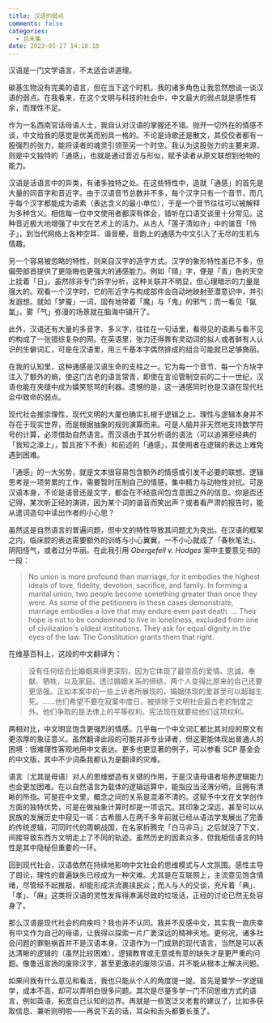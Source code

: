 ```yaml
---
title: 汉语的弱点
comments: false
categories:
  - 且未集
date: 2023-05-27 14:18:18
---
```


汉语是一门文学语言，不太适合讲道理。

<!-- excerpt -->

碳基生物没有完美的语言，但在当下这个时机，我的诸多角色让我忽然想谈一谈汉语的弱点。在我看来，在这个文明与科技的社会中，中文最大的弱点就是感性有余，而理性不足。

作为一名西南官话母语人士，我自认对汉语的掌握还不错。抛开一切外在的情感不谈，中文给我的感觉是优美而别具一格的。不论是诗歌还是散文，其佼佼者都有一股强烈的张力，能将读者的魂灵引领至另一个时空。我认为这股张力的主要来源，则是中文独特的「通感」，也就是通过音近与形似，赋予读者从原文联想到他物的能力。

汉语是活语言中的异类，有诸多独特之处。在这些特性中，造就「通感」的首先是大量的同音字和音近字。由于汉语音节总数并不多，每个汉字只有一个音节，而几乎每个汉字都能成为语素（表达含义的最小单位），于是一个音节往往可以被解释为多种含义。相信每一位中文使用者都深有体会，错听在口语交谈里十分常见。这种音近极大地增强了中文在艺术上的活力。从古人「莲子清如许」中的谐音「怜子」，到当代网络上各种空耳、谐音梗，音韵上的通感为中文引入了无尽的生机与情趣。

另一个容易被忽略的特性，则来自汉字的造字方式。汉字的象形特性虽已不多，但偏旁部首提供了更隐晦也更强大的通感能力。例如「晴」字，便是「青」色的天空上挂着「日」。虽然除非专门拆字分析，这种关联并不明显，但心理暗示的力量是强大的。观看一个汉字时，它的形近字与构成部件会自动地映射至潜意识中，并引发遐想。就如「梦魇」一词，固有地带着「魔」与「鬼」的邪气；而一看见「氤氲」，雾「气」弥漫的场景就在脑海中铺开了。

此外，汉语还有大量的多音字、多义字，往往在一句话里，看得见的语素与看不见的构成了一张错综复杂的网。在英语里，张力还得靠有灵动词的拟人或者鲜有人认识的生僻词汇，可是在汉语里，用三千基本字偶然排成的组合可能就已足够旖丽。

在我的认知里，这种通感是汉语生命的支柱之一。它为每一个音节、每一个方块字注入了额外的熵，使这门古老的语言常青，即使在言论管制空前的二十一世纪，汉语也能在夹缝中成为嬉笑怒骂的利器。遗憾的是，这一通感同时也是汉语在现代社会中致命的弱点。

现代社会推崇理性，现代文明的大厦也确实扎根于逻辑之上。理性与逻辑本身并不存在于现实世界，而是根据抽象的规则演算而来。可是人脑并非天然地支持数学符号的计算，必须借助自然语言。而汉语由于其分析语的语法（可以追溯至经典的「我知之濠上」，暂且按下不表）和前述的「通感」，其使用者在逻辑的表达上难免遇到困难。

「通感」的一大劣势，就是文本很容易包含额外的情感或引发不必要的联想。逻辑思考是一项劳累的工作，需要暂时压制自己的情感，集中精力与动物性对抗。可是汉语本身，不论是语音还是文字，都会在不经意间包含意图之外的信息。你是否还记得，某次听正经的演讲，因为某个词的谐音而笑出声？或者看严肃的报告时，能从遣词造句中读出作者的小心思？

虽然这是自然语言的普遍问题，但中文的特性导致其问题尤为突出。在汉语的框架之内，临床腔的表达需要额外的训练与小心翼翼，一不小心就成了「春秋笔法」、阴阳怪气，或者过分华丽。在此我引用 _Obergefell v. Hodges_ 案中主要意见书的一段：

> No union is more profound than marriage, for it embodies the highest ideals of love, fidelity, devotion, sacrifice, and family. In forming a marital union, two people become something greater than once they were. As some of the petitioners in these cases demonstrate, marriage embodies a love that may endure even past death. ... Their hope is not to be condemned to live in loneliness, excluded from one of civilization's oldest institutions. They ask for equal dignity in the eyes of the law. The Constitution grants them that right.

在维基百科上，这段的中文翻译为：

> 没有任何结合比婚姻来得更深刻，因为它体现了最崇高的爱情、忠诚、奉献、牺牲，以及家庭。透过婚姻关系的缔结，两个人变得比原来的自己还要更坚强。正如本案中的一些上诉者所展现的，婚姻体现的爱甚至可以超越生死。……他们希望不要在寂寞中度日，被排除于文明社会最古老的制度之外。他们争取的是法律上的平等权利。宪法现在就要给他们这项权利。

两相对比，中文明显饱含更强烈的情感。几乎每一个中文词汇都比其对应的原文有更浓厚的象征意义。虽然翻译此段的可能并非专业译者，但这更能体现出普通人的困境：很难理性客观地用中文表达。更多也更显著的例子，可以参看 SCP 基金会的中文版，其中不少词条我都认为是翻译的灾难。

语言（尤其是母语）对人的思维塑造有关键的作用，于是汉语母语者培养逻辑能力也会更加困难。在以自然语言为载体的逻辑运算中，能指应当泾渭分明，且拥有清晰的所指。可是在中文里，概念之间的关系是混淆不清的。这赋予中文在文学创作方面的独特优势，可是在做抽象计算时却是一项诅咒。其印象之深远，甚至可以从民族的发展历史中窥见一斑：古希腊人在两千多年前就已经从语法学发展出了完善的传统逻辑，可同时代的周朝战国，在名家折腾完「白马非马」之后就没了下文，间接导致东西方文明走上了不同的轨迹。虽然历史的因素众多，但我相信语言的特性是其中隐秘但重要的一环。

回到现代社会，汉语依然在持续地影响中文社会的思维模式与人文氛围。感性主导了舆论，理性的普遍缺失已经成为一种灾难。尤其是在互联网上，主流意见饱含情绪，尽管经不起推敲，却能形成洪流裹挟民众；而人与人的交谈，充斥着「典」、「孝」、「麻」这类将汉语的灵性发挥得淋漓尽致的垃圾话，正经的讨论已然无处容身了。

那么汉语是现代社会的疴疾吗？我也并不认同。我并不反感中文，其实我一直庆幸有中文作为自己的母语，让我得以探索一片广袤深远的精神天地。更何况，诸多社会问题的罪魁祸首并不是汉语本身。汉语作为一门成熟的现代语言，当然是可以表达清晰的逻辑的（虽然比较困难），逻辑教育或无意或有意的缺失才是更严重的问题。像鲁迅宣扬的废除汉字，甚至更激进的废除汉语，并不能从根本上解决问题。

如果问我有什么意见和看法，我也只能从个人的角度提一提。首先是要学一学逻辑学，成本不高，却可以弄明白很多问题。其次是尽量多学一门不同思维方式的语言，例如英语，拓宽自己认知的边界。再就是一些宽泛又老套的建议了，比如多获取信息、兼听则明啦——再说下去的话，耳朵和舌头都要长茧了。